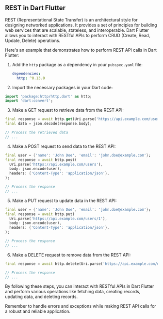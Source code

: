 ## REST in Dart Flutter

REST (Representational State Transfer) is an architectural style for designing networked applications. It provides a set of principles for building web services that are scalable, stateless, and interoperable. Dart Flutter allows you to interact with RESTful APIs to perform CRUD (Create, Read, Update, Delete) operations.

Here's an example that demonstrates how to perform REST API calls in Dart Flutter:

1. Add the `http` package as a dependency in your `pubspec.yaml` file:

   ```yaml
   dependencies:
     http: ^0.13.0
   ```
2. Import the necessary packages in your Dart code:
```dart
import 'package:http/http.dart' as http;
import 'dart:convert';
```
3. Make a GET request to retrieve data from the REST API:
```dart
final response = await http.get(Uri.parse('https://api.example.com/users'));
final data = json.decode(response.body);

// Process the retrieved data
// ...
```
4. Make a POST request to send data to the REST API:
```dart
final user = {'name': 'John Doe', 'email': 'john.doe@example.com'};
final response = await http.post(
  Uri.parse('https://api.example.com/users'),
  body: json.encode(user),
  headers: {'Content-Type': 'application/json'},
);

// Process the response
// ...
```
5. Make a PUT request to update data in the REST API:
```dart
final user = {'name': 'John Doe', 'email': 'john.doe@example.com'};
final response = await http.put(
  Uri.parse('https://api.example.com/users/1'),
  body: json.encode(user),
  headers: {'Content-Type': 'application/json'},
);

// Process the response
// ...
```
6. Make a DELETE request to remove data from the REST API:
```dart
final response = await http.delete(Uri.parse('https://api.example.com/users/1'));

// Process the response
// ...
```
By following these steps, you can interact with RESTful APIs in Dart Flutter and perform various operations like fetching data, creating records, updating data, and deleting records.

Remember to handle errors and exceptions while making REST API calls for a robust and reliable application.
